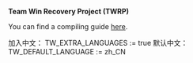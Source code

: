 **Team Win Recovery Project (TWRP)**

You can find a compiling guide [here](http://forum.xda-developers.com/showthread.php?t=1943625 "Guide").

加入中文：
TW_EXTRA_LANGUAGES := true
默认中文：
TW_DEFAULT_LANGUAGE := zh_CN


